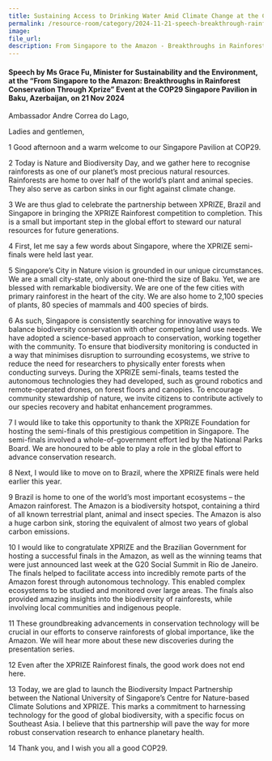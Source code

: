 ```yaml
---
title: Sustaining Access to Drinking Water Amid Climate Change at the COP29 Singapore Pavilion - Ms Grace Fu
permalink: /resource-room/category/2024-11-21-speech-breakthrough-rainforest-conservation
image: 
file_url:
description: From Singapore to the Amazon - Breakthroughs in Rainforest Conservation Through Xprize - Ms Grace Fu
---
```

#### Speech by Ms Grace Fu, Minister for Sustainability and the Environment, at the “From Singapore to the Amazon: Breakthroughs in Rainforest Conservation Through Xprize” Event at the COP29 Singapore Pavilion in Baku, Azerbaijan, on 21 Nov 2024 

Ambassador Andre Correa do Lago, 

Ladies and gentlemen,

1 Good afternoon and a warm welcome to our Singapore Pavilion at COP29.

2 Today is Nature and Biodiversity Day, and we gather here to recognise rainforests as one of our planet’s most precious natural resources. Rainforests are home to over half of the world’s plant and animal species. They also serve as carbon sinks in our fight against climate change.

3 We are thus glad to celebrate the partnership between XPRIZE, Brazil and Singapore in bringing the XPRIZE Rainforest competition to completion. This is a small but important step in the global effort to steward our natural resources for future generations.

4 First, Iet me say a few words about Singapore, where the XPRIZE semi-finals were held last year.

5 Singapore’s City in Nature vision is grounded in our unique circumstances. We are a small city-state, only about one-third the size of Baku. Yet, we are blessed with remarkable biodiversity. We are one of the few cities with primary rainforest in the heart of the city. We are also home to 2,100 species of plants, 80 species of mammals and 400 species of birds.

6 As such, Singapore is consistently searching for innovative ways to balance biodiversity conservation with other competing land use needs. We have adopted a science-based approach to conservation, working together with the community. To ensure that biodiversity monitoring is conducted in a way that minimises disruption to surrounding ecosystems, we strive to reduce the need for researchers to physically enter forests when conducting surveys. During the XPRIZE semi-finals, teams tested the autonomous technologies they had developed, such as ground robotics and remote-operated drones, on forest floors and canopies. To encourage community stewardship of nature, we invite citizens to contribute actively to our species recovery and habitat enhancement programmes.

7 I would like to take this opportunity to thank the XPRIZE Foundation for hosting the semi-finals of this prestigious competition in Singapore. The semi-finals involved a whole-of-government effort led by the National Parks Board. We are honoured to be able to play a role in the global effort to advance conservation research.

8 Next, I would like to move on to Brazil, where the XPRIZE finals were held earlier this year.

9 Brazil is home to one of the world’s most important ecosystems – the Amazon rainforest. The Amazon is a biodiversity hotspot, containing a third of all known terrestrial plant, animal and insect species. The Amazon is also a huge carbon sink, storing the equivalent of almost two years of global carbon emissions.

10 I would like to congratulate XPRIZE and the Brazilian Government for hosting a successful finals in the Amazon, as well as the winning teams that were just announced last week at the G20 Social Summit in Rio de Janeiro. The finals helped to facilitate access into incredibly remote parts of the Amazon forest through autonomous technology. This enabled complex ecosystems to be studied and monitored over large areas. The finals also provided amazing insights into the biodiversity of rainforests, while involving local communities and indigenous people.

11 These groundbreaking advancements in conservation technology will be crucial in our efforts to conserve rainforests of global importance, like the Amazon. We will hear more about these new discoveries during the presentation series.

12 Even after the XPRIZE Rainforest finals, the good work does not end here.

13 Today, we are glad to launch the Biodiversity Impact Partnership between the National University of Singapore’s Centre for Nature-based Climate Solutions and XPRIZE. This marks a commitment to harnessing technology for the good of global biodiversity, with a specific focus on Southeast Asia. I believe that this partnership will pave the way for more robust conservation research to enhance planetary health.

14 Thank you, and I wish you all a good COP29.
